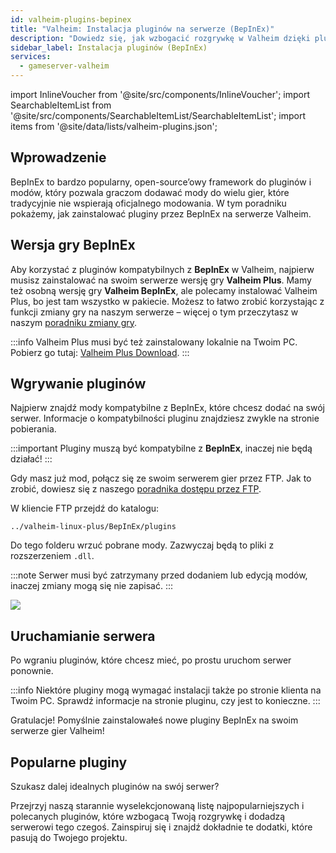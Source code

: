```yaml
---
id: valheim-plugins-bepinex
title: "Valheim: Instalacja pluginów na serwerze (BepInEx)"
description: "Dowiedz się, jak wzbogacić rozgrywkę w Valheim dzięki pluginom BepInEx i odblokuj nowe możliwości modowania → Sprawdź teraz"
sidebar_label: Instalacja pluginów (BepInEx)
services:
  - gameserver-valheim
---
```


import InlineVoucher from '@site/src/components/InlineVoucher';
import SearchableItemList from '@site/src/components/SearchableItemList/SearchableItemList';
import items from '@site/data/lists/valheim-plugins.json';

## Wprowadzenie
BepInEx to bardzo popularny, open-source’owy framework do pluginów i modów, który pozwala graczom dodawać mody do wielu gier, które tradycyjnie nie wspierają oficjalnego modowania. W tym poradniku pokażemy, jak zainstalować pluginy przez BepInEx na serwerze Valheim.

<InlineVoucher />

## Wersja gry BepInEx

Aby korzystać z pluginów kompatybilnych z **BepInEx** w Valheim, najpierw musisz zainstalować na swoim serwerze wersję gry **Valheim Plus**. Mamy też osobną wersję gry **Valheim BepInEx**, ale polecamy instalować Valheim Plus, bo jest tam wszystko w pakiecie. Możesz to łatwo zrobić korzystając z funkcji zmiany gry na naszym serwerze – więcej o tym przeczytasz w naszym [poradniku zmiany gry](gameserver-gameswitch.md).

:::info
Valheim Plus musi być też zainstalowany lokalnie na Twoim PC. Pobierz go tutaj: [Valheim Plus Download](https://www.nexusmods.com/valheim/mods/4).
:::

## Wgrywanie pluginów

Najpierw znajdź mody kompatybilne z BepInEx, które chcesz dodać na swój serwer. Informacje o kompatybilności pluginu znajdziesz zwykle na stronie pobierania.

:::important
Pluginy muszą być kompatybilne z **BepInEx**, inaczej nie będą działać!
:::

Gdy masz już mod, połącz się ze swoim serwerem gier przez FTP. Jak to zrobić, dowiesz się z naszego [poradnika dostępu przez FTP](gameserver-ftpaccess.md).

W kliencie FTP przejdź do katalogu:
```
../valheim-linux-plus/BepInEx/plugins
```

Do tego folderu wrzuć pobrane mody. Zazwyczaj będą to pliki z rozszerzeniem `.dll`.

:::note
Serwer musi być zatrzymany przed dodaniem lub edycją modów, inaczej zmiany mogą się nie zapisać.
:::

![](https://screensaver01.zap-hosting.com/index.php/s/d8gTeFiGXTsxHwz/preview)

## Uruchamianie serwera

Po wgraniu pluginów, które chcesz mieć, po prostu uruchom serwer ponownie.

:::info
Niektóre pluginy mogą wymagać instalacji także po stronie klienta na Twoim PC. Sprawdź informacje na stronie pluginu, czy jest to konieczne.
:::

Gratulacje! Pomyślnie zainstalowałeś nowe pluginy BepInEx na swoim serwerze gier Valheim!

## Popularne pluginy

Szukasz dalej idealnych pluginów na swój serwer?

Przejrzyj naszą starannie wyselekcjonowaną listę najpopularniejszych i polecanych pluginów, które wzbogacą Twoją rozgrywkę i dodadzą serwerowi tego czegoś. Zainspiruj się i znajdź dokładnie te dodatki, które pasują do Twojego projektu.

<SearchableItemList items={items} />

<InlineVoucher />